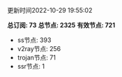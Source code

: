 更新时间2022-10-29 19:55:02

**总订阅: 73**
**总节点: 2325**
**有效节点: 721**
- ss节点: 393
- v2ray节点: 256
- trojan节点: 71
- ssr节点: 1
